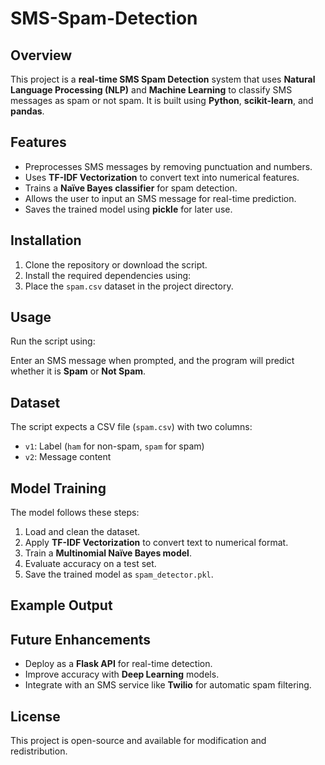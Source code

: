 # SMS-Spam-Detection
## Overview

This project is a **real-time SMS Spam Detection** system that uses **Natural Language Processing (NLP)** and **Machine Learning** to classify SMS messages as spam or not spam. It is built using **Python**, **scikit-learn**, and **pandas**.

## Features

- Preprocesses SMS messages by removing punctuation and numbers.
- Uses **TF-IDF Vectorization** to convert text into numerical features.
- Trains a **Naïve Bayes classifier** for spam detection.
- Allows the user to input an SMS message for real-time prediction.
- Saves the trained model using **pickle** for later use.

## Installation

1. Clone the repository or download the script.
2. Install the required dependencies using:
3. Place the `spam.csv` dataset in the project directory.

## Usage

Run the script using:

Enter an SMS message when prompted, and the program will predict whether it is **Spam** or **Not Spam**.

## Dataset

The script expects a CSV file (`spam.csv`) with two columns:

- `v1`: Label (`ham` for non-spam, `spam` for spam)
- `v2`: Message content

## Model Training

The model follows these steps:

1. Load and clean the dataset.
2. Apply **TF-IDF Vectorization** to convert text to numerical format.
3. Train a **Multinomial Naïve Bayes model**.
4. Evaluate accuracy on a test set.
5. Save the trained model as `spam_detector.pkl`.

## Example Output

## Future Enhancements

- Deploy as a **Flask API** for real-time detection.
- Improve accuracy with **Deep Learning** models.
- Integrate with an SMS service like **Twilio** for automatic spam filtering.

## License

This project is open-source and available for modification and redistribution.

